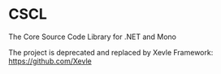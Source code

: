 # CSCL
The Core Source Code Library for .NET and Mono

The project is deprecated and replaced by Xevle Framework: https://github.com/Xevle
